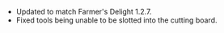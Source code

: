 - Updated to match Farmer's Delight 1.2.7.
- Fixed tools being unable to be slotted into the cutting board.